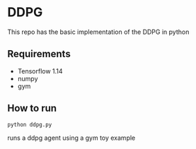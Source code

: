 # DDPG

This repo has the basic implementation of the DDPG in python


## Requirements 

- Tensorflow 1.14
- numpy 
- gym 


## How to run

```
python ddpg.py
``` 
runs a ddpg agent using a gym toy example



